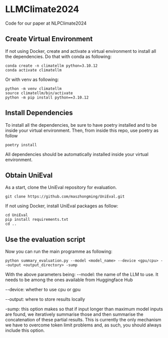 # LLMClimate2024
Code for our paper at NLPClimate2024

## Create Virtual Environment
If not using Docker, create and activate a virtual environment to install all the dependencies.
Do that with conda as following:
```
conda create -n climatellm python=3.10.12
conda activate climatellm
```

Or with venv as following:
```
python -m venv climatellm
source climatellm/bin/activate
python -m pip install python==3.10.12
```

## Install Dependencies
To install all the dependencies, be sure to have poetry installed and to be inside your virtual environment. Then, from inside this repo, use poetry as follow
```
poetry install
```
All dependencies should be automatically installed inside your virtual environment.

## Obtain UniEval
As a start, clone the UniEval repository for evaluation.
```
git clone https://github.com/maszhongming/UniEval.git
```

If not using Docker, install UniEval packages as follow:
```
cd UniEval
pip install requirements.txt
cd ..
```

## Use the evaluation script
Now you can run the main programme as following:
```
python summary_evaluation.py --model <model_name> --device <gpu/cpu> --output <output_directory> -sump
```
With  the above parameters being:
--model: the name of the LLM to use. It needs to be among the ones available from Huggingface Hub

--device: whether to use cpu or gpu

--output: where to store results locally

-sump: this option makes so that if input longer than maximum model inputs are found, we iteratively summarise those and then summarise the concatenation of these partial results. This is currently the only mechanism we have to overcome token limit problems and, as such, you should always include this option.


